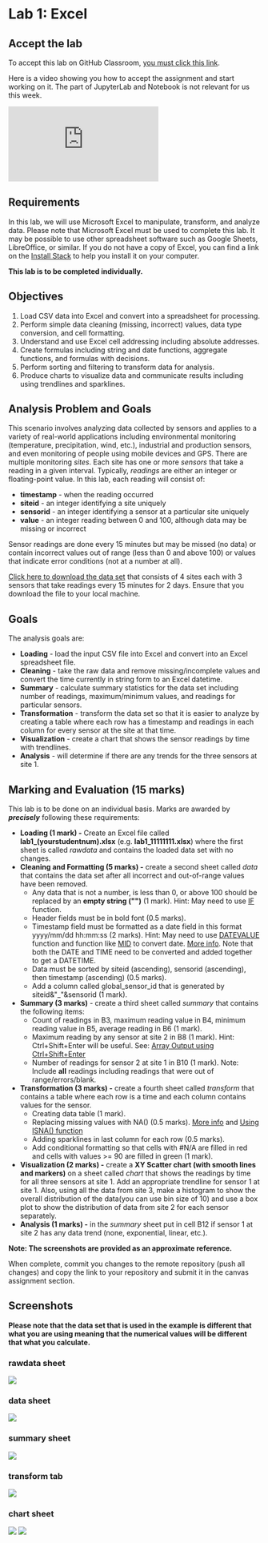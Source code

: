 Lab 1: Excel
===========================================

## Accept the lab

To accept this lab on GitHub Classroom, [you must click this link](https://classroom.github.com/a/LT5XhYBO).

Here is a video showing you how to accept the assignment and start working on it.
The part of JupyterLab and Notebook is not relevant for us this week.

<div class="container youtube">
<iframe class="responsive-iframe" src="https://www.youtube-nocookie.com/embed/OrfFTdkghZ4" frameborder="0" allow="accelerometer; autoplay="0"; encrypted-media; gyroscope; picture-in-picture" allowfullscreen></iframe>
</div>

## Requirements

In this lab, we will use Microsoft Excel to manipulate, transform, and analyze data. Please note that Microsoft Excel must be used to complete this lab. It may be possible to use other spreadsheet software such as Google Sheets, LibreOffice, or similar. If you do not have a copy of Excel, you can find a link on the [Install Stack](https://firas.moosvi.com/courses/data301/notes/week02/lab.html) to help you install it on your computer.

**This lab is to be completed individually.**

## **Objectives**

1.  Load CSV data into Excel and convert into a spreadsheet for processing.
2.  Perform simple data cleaning (missing, incorrect) values, data type conversion, and cell formatting.
3.  Understand and use Excel cell addressing including absolute addresses.
4.  Create formulas including string and date functions, aggregate functions, and formulas with decisions.
5.  Perform sorting and filtering to transform data for analysis.
6.  Produce charts to visualize data and communicate results including using trendlines and sparklines.

## **Analysis Problem and Goals**

This scenario involves analyzing data collected by sensors and applies to a variety of real-world applications including environmental monitoring (temperature, precipitation, wind, etc.), industrial and production sensors, and even monitoring of people using mobile devices and GPS. There are multiple monitoring _sites_. Each site has one or more _sensors_ that take a reading in a given interval. Typically, _readings_ are either an integer or floating-point value. In this lab, each reading will consist of:

-   **timestamp** \- when the reading occurred
-   **siteid** \- an integer identifying a site uniquely
-   **sensorid** \- an integer identifying a sensor at a particular site uniquely
-   **value** \- an integer reading between 0 and 100, although data may be missing or incorrect

Sensor readings are done every 15 minutes but may be missed (no data) or contain incorrect values out of range (less than 0 and above 100) or values that indicate error conditions (not at a number at all).

[Click here to download the data set](./data.csv?canvas_download=1&canvas_qs_wrap=1 "data.csv") that consists of 4 sites each with 3 sensors that take readings every 15 minutes for 2 days. Ensure that you download the file to your local machine.

## **Goals**

The analysis goals are:

-   **Loading** \- load the input CSV file into Excel and convert into an Excel spreadsheet file.
-   **Cleaning** \- take the raw data and remove missing/incomplete values and convert the time currently in string form to an Excel datetime.
-   **Summary** \- calculate summary statistics for the data set including number of readings, maximum/minimum values, and readings for particular sensors.
-   **Transformation** \- transform the data set so that it is easier to analyze by creating a table where each row has a timestamp and readings in each column for every sensor at the site at that time.
-   **Visualization** \- create a chart that shows the sensor readings by time with trendlines.
-   **Analysis** \- will determine if there are any trends for the three sensors at site 1.

## **Marking and Evaluation (15 marks)**

This lab is to be done on an individual basis. Marks are awarded by **_precisely_** following these requirements:

-   **Loading (1 mark) -** Create an Excel file called **lab1\_(yourstudentnum).xlsx** (e.g. **lab1\_11111111.xlsx**) where the first sheet is called _rawdata_ and contains the loaded data set with no changes.
-   **Cleaning and Formatting (5 marks) -** create a second sheet called _data_ that contains the data set after all incorrect and out-of-range values have been removed.
    -   Any data that is not a number, is less than 0, or above 100 should be replaced by an **empty string ("")** (1 mark). Hint: May need to use [IF](https://support.office.com/en-us/article/IF-function-69aed7c9-4e8a-4755-a9bc-aa8bbff73be2) function.
    -   Header fields must be in bold font (0.5 marks).
    -   Timestamp field must be formatted as a date field in this format yyyy/mm/dd hh:mm:ss (2 marks). Hint: May need to use [DATEVALUE](https://support.office.com/en-us/article/DATEVALUE-function-df8b07d4-7761-4a93-bc33-b7471bbff252) function and function like [MID](https://support.office.com/en-us/article/MID-MIDB-functions-d5f9e25c-d7d6-472e-b568-4ecb12433028) to convert date. [More info](http://chandoo.org/wp/2010/03/23/text-to-date-convertion/). Note that both the DATE and TIME need to be converted and added together to get a DATETIME.
    -   Data must be sorted by siteid (ascending), sensorid (ascending), then timestamp (ascending) (0.5 marks).
    -   Add a column called global\_sensor\_id that is generated by siteid&"\_"&sensorid (1 mark).
-   **Summary (3 marks)** \- create a third sheet called _summary_ that contains the following items:
    -   Count of readings in B3, maximum reading value in B4, minimum reading value in B5, average reading in B6 (1 mark).
    -   Maximum reading by any sensor at site 2 in B8 (1 mark). Hint: Ctrl+Shift+Enter will be useful. See: [Array Output using Ctrl+Shift+Enter](http://superuser.com/questions/674566/when-to-use-ctrlshiftenter-and-when-to-use-enter-in-excel)
    -   Number of readings for sensor 2 at site 1 in B10 (1 mark). Note: Include **all** readings including readings that were out of range/errors/blank.
-   **Transformation (3 marks) -** create a fourth sheet called _transform_ that contains a table where each row is a time and each column contains values for the sensor.
    -   Creating data table (1 mark).
    -   Replacing missing values with NA() (0.5 marks). [More info](http://www.criticaltosuccess.com/when-data-points-are-bad-or-missing-how-do-you-create-a-usable-and-decent-looking-excel-chart/) and [Using ISNA() function](http://www.extendoffice.com/documents/excel/2487-excel-conditional-formatting-if-na.html#a1)
    -   Adding sparklines in last column for each row (0.5 marks).
    -   Add conditional formatting so that cells with #N/A are filled in red and cells with values >= 90 are filled in green (1 mark).
-   **Visualization (2 marks) -** create a **XY Scatter chart (with smooth lines and markers)** on a sheet called _chart_ that shows the readings by time for all three sensors at site 1. Add an appropriate trendline for sensor 1 at site 1. Also, using all the data from site 3, make a histogram to show the overall distribution of the data(you can use bin size of 10) and use a box plot to show the distribution of data from site 2 for each sensor separately.
-   **Analysis (1 marks) -** in the _summary_ sheet put in cell B12 if sensor 1 at site 2 has any data trend (none, exponential, linear, etc.).

**Note: The screenshots are provided as an approximate reference.**

When complete, commit you changes to the remote repository (push all changes) and copy the link to your repository and submit it in the canvas assignment section.

## Screenshots

**Please note that the data set that is used in the example is different that what you are using meaning that the numerical values will be different that what you calculate.**

### rawdata sheet

<img src="../../images/lab1_rawdata.png">

### data sheet

<img src="../../images/lab1_data.png">

### summary sheet

<img src="../../images/lab1_summary.png">

### transform tab

<img src="../../images/lab1_transform.png">

### chart sheet

<img src="../../images/lab1_chart.png">

<img src="../../images/Histogram-boxplot.png">